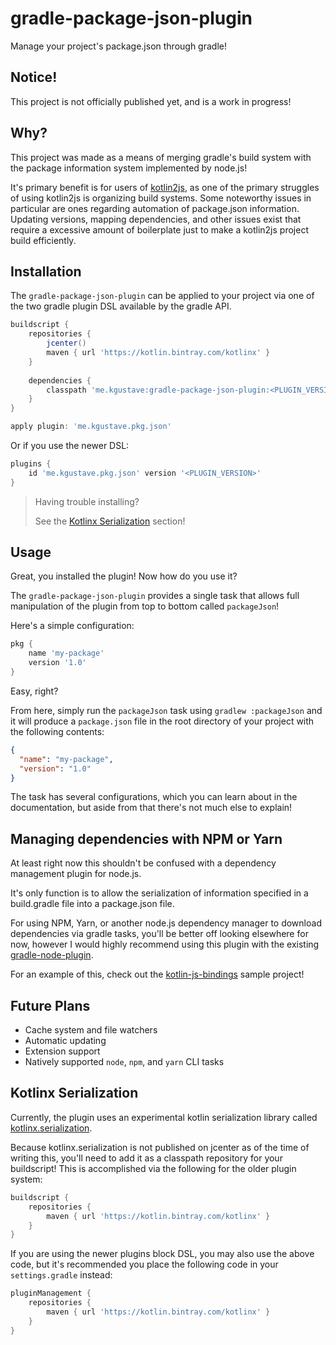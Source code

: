 [kotlin2js]: https://kotlinlang.org/docs/reference/js-overview.html
[gradle-node-plugin]: https://github.com/srs/gradle-node-plugin
[sample-using-gradle-node-plugin]: https://github.com/Shengaero/gradle-package-json-plugin/tree/master/samples/kotlin-js-bindings
[kotlinx.serialization]: https://github.com/Kotlin/kotlinx.serialization/

# gradle-package-json-plugin

Manage your project's package.json through gradle!

## Notice!

This project is not officially published yet, and is a work in progress!

## Why?

This project was made as a means of merging gradle's build system with the
package information system implemented by node.js!

It's primary benefit is for users of [kotlin2js][kotlin2js],
as one of the primary struggles of using kotlin2js is organizing build systems. Some noteworthy issues in 
particular are ones regarding automation of package.json information. Updating versions, mapping dependencies,
and other issues exist that require a excessive amount of boilerplate just to make a kotlin2js project build
efficiently.

## Installation

The `gradle-package-json-plugin` can be applied to your project
via one of the two gradle plugin DSL available by the gradle API.

```groovy
buildscript {
    repositories {
        jcenter()
        maven { url 'https://kotlin.bintray.com/kotlinx' }
    }
    
    dependencies {
        classpath 'me.kgustave:gradle-package-json-plugin:<PLUGIN_VERSION>'
    }
}

apply plugin: 'me.kgustave.pkg.json'
```

Or if you use the newer DSL:
```groovy
plugins {
    id 'me.kgustave.pkg.json' version '<PLUGIN_VERSION>'
}
```

> Having trouble installing?
>
> See the [Kotlinx Serialization](#Kotlinx-Serialization) section!

## Usage

Great, you installed the plugin! Now how do you use it?

The `gradle-package-json-plugin` provides a single task that allows
full manipulation of the plugin from top to bottom called `packageJson`!

Here's a simple configuration:
```groovy
pkg {
    name 'my-package'
    version '1.0'
}
```

Easy, right?

From here, simply run the `packageJson` task using `gradlew :packageJson` and it will produce a `package.json` file
in the root directory of your project with the following contents:
```json
{
  "name": "my-package",
  "version": "1.0"
}
```

The task has several configurations, which you can learn about in the documentation, but aside from that there's not
much else to explain!

## Managing dependencies with NPM or Yarn

At least right now this shouldn't be confused with a dependency management plugin for node.js.

It's only function is to allow the serialization of information specified in a build.gradle file
into a package.json file.

For using NPM, Yarn, or another node.js dependency manager to download dependencies via gradle
tasks, you'll be better off looking elsewhere for now, however I would highly recommend using
this plugin with the existing [gradle-node-plugin][gradle-node-plugin].

For an example of this, check out the [kotlin-js-bindings][sample-using-gradle-node-plugin] sample project!

## Future Plans

- Cache system and file watchers
- Automatic updating
- Extension support
- Natively supported `node`, `npm`, and `yarn` CLI tasks

## Kotlinx Serialization
Currently, the plugin uses an experimental kotlin serialization library
called [kotlinx.serialization].

Because kotlinx.serialization is not published on jcenter as of the time of writing
this, you'll need to add it as a classpath repository for your buildscript! This is
accomplished via the following for the older plugin system:

```groovy
buildscript {
    repositories {
        maven { url 'https://kotlin.bintray.com/kotlinx' }
    }
}
```

If you are using the newer plugins block DSL, you may also use the above code, but
it's recommended you place the following code in your `settings.gradle` instead:

```groovy
pluginManagement {
    repositories {
        maven { url 'https://kotlin.bintray.com/kotlinx' }
    }
}
```
